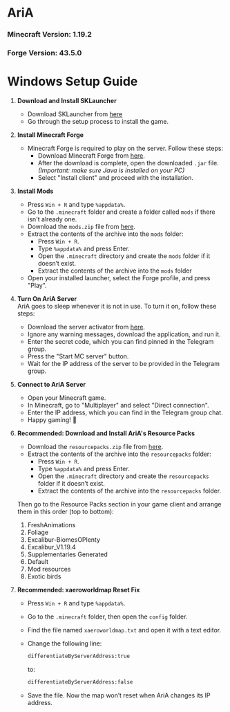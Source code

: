 # AriA

### Minecraft Version: 1.19.2  
### Forge Version: 43.5.0

# Windows Setup Guide

1. **Download and Install SKLauncher**
   - Download SKLauncher from [here](https://skmedix.pl/)
   - Go through the setup process to install the game.

2. **Install Minecraft Forge**
   - Minecraft Forge is required to play on the server. Follow these steps:
     - Download Minecraft Forge from [here](https://adfoc.us/serve/sitelinks/?id=271228&url=https://maven.minecraftforge.net/net/minecraftforge/forge/1.19.2-43.5.0/forge-1.19.2-43.5.0-installer.jar).
     - After the download is complete, open the downloaded `.jar` file.  
       *(Important: make sure Java is installed on your PC)*
     - Select "Install client" and proceed with the installation.

3. **Install Mods**
   - Press `Win + R` and type `%appdata%`.
   - Go to the `.minecraft` folder and create a folder called `mods` if there isn't already one.
   - Download the `mods.zip` file from [here](https://1drv.ms/f/c/065897bd642782c8/EjrP1DBPqGpLsBY0MtgaA4QBK0Mirq6CyuJGV2kWlkpRyw?e=64qIxT). 
   - Extract the contents of the archive into the `mods` folder:
     - Press `Win + R`.
     - Type `%appdata%` and press Enter.
     - Open the `.minecraft` directory and create the `mods` folder if it doesn’t exist.
     - Extract the contents of the archive into the `mods` folder
   - Open your installed launcher, select the Forge profile, and press "Play".

4. **Turn On AriA Server**  
   AriA goes to sleep whenever it is not in use. To turn it on, follow these steps:
   - Download the server activator from [here](https://github.com/eugenio-guarino/aria-minecraft-server-windows-client/releases/download/v2.0/aria-startup-client.exe).
   - Ignore any warning messages, download the application, and run it.
   - Enter the secret code, which you can find pinned in the Telegram group.
   - Press the "Start MC server" button.
   - Wait for the IP address of the server to be provided in the Telegram group.

5. **Connect to AriA Server**
   - Open your Minecraft game.
   - In Minecraft, go to "Multiplayer" and select "Direct connection".
   - Enter the IP address, which you can find in the Telegram group chat.
   - Happy gaming! 🚀

6. **Recommended: Download and Install AriA's Resource Packs**
   - Download the `resourcepacks.zip` file from [here](https://1drv.ms/f/c/065897bd642782c8/EjrP1DBPqGpLsBY0MtgaA4QBK0Mirq6CyuJGV2kWlkpRyw?e=64qIxT). 
   - Extract the contents of the archive into the `resourcepacks` folder:
     - Press `Win + R`.
     - Type `%appdata%` and press Enter.
     - Open the `.minecraft` directory and create the `resourcepacks` folder if it doesn’t exist.
     - Extract the contents of the archive into the `resourcepacks` folder.

   Then go to the Resource Packs section in your game client and arrange them in this order (top to bottom):

   1. FreshAnimations  
   2. Foliage  
   3. Excalibur-BiomesOPlenty  
   4. Excalibur_V1.19.4  
   5. Supplementaries Generated  
   6. Default  
   7. Mod resources  
   8. Exotic birds

7. **Recommended: xaeroworldmap Reset Fix**
   - Press `Win + R` and type `%appdata%`.
   - Go to the `.minecraft` folder, then open the `config` folder.
   - Find the file named `xaeroworldmap.txt` and open it with a text editor.
   - Change the following line:

     ```txt
     differentiateByServerAddress:true
     ```

     to:

     ```txt
     differentiateByServerAddress:false
     ```

   - Save the file. Now the map won’t reset when AriA changes its IP address.
